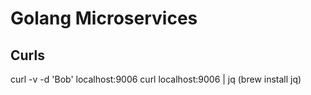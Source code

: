 # Golang Microservices

## Curls

curl -v -d 'Bob' localhost:9006
curl localhost:9006 | jq (brew install jq)

